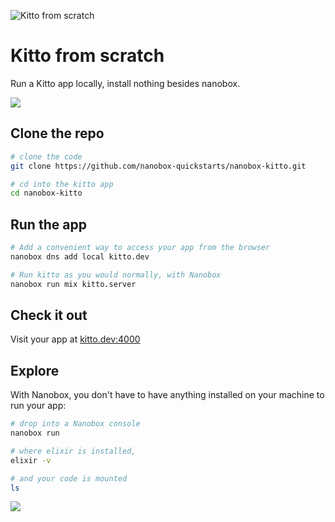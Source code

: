![Kitto from scratch](https://guides.nanobox.io/assets/quickstart-icons/kitto.png)

# Kitto from scratch

Run a Kitto app locally, install nothing besides nanobox.

<a href="https://nanobox.io/download"><img src="https://guides.nanobox.io/assets/quickstart-icons/download.png" /></a>


## Clone the repo

```bash
# clone the code
git clone https://github.com/nanobox-quickstarts/nanobox-kitto.git

# cd into the kitto app
cd nanobox-kitto
```

## Run the app

```bash
# Add a convenient way to access your app from the browser
nanobox dns add local kitto.dev

# Run kitto as you would normally, with Nanobox
nanobox run mix kitto.server
```

## Check it out

Visit your app at <a href="http://kitto.dev:4000" target="\_blank">kitto.dev:4000</a>

## Explore

With Nanobox, you don't have to have anything installed on your machine to run your app:

```bash
# drop into a Nanobox console
nanobox run

# where elixir is installed,
elixir -v

# and your code is mounted
ls
```

<!-- ## Now What?
For more details about running kitto apps with nanobox visit [guides.nanobox.io/elixir/kitto/](https://guides.nanobox.io/elixir/kitto/) -->

<a href="https://nanobox.io"><img src="https://guides.nanobox.io/assets/quickstart-icons/footer.png" /></a>
